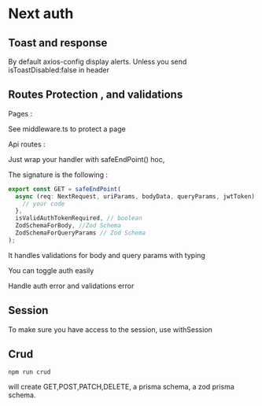 # Next auth


## Toast and response

By default axios-config display alerts. Unless you send isToastDisabled:false in header

## Routes Protection , and validations

Pages :

See middleware.ts to protect a page

Api routes :

Just wrap your handler with safeEndPoint() hoc,

The signature is the following :

```javascript
export const GET = safeEndPoint(
  async (req: NextRequest, uriParams, bodyData, queryParams, jwtToken) => {
    // your code
  },
  isValidAuthTokenRequired, // boolean
  ZodSchemaForBody, //Zod Schema
  ZodSchemaForQueryParams // Zod Schema
);
```

It handles validations for body and query params with typing

You can toggle auth easily

Handle auth error and validations error

## Session

To make sure you have access to the session, use withSession

## Crud

`npm run crud`

will create GET,POST,PATCH,DELETE, a prisma schema, a zod prisma schema.

